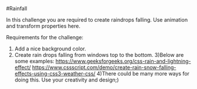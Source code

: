 #Rainfall

In this challenge you are required to create raindrops falling. Use animation and transform properties here.

Requirements for the challenge:
1) Add a nice background color.
2) Create rain drops falling from windows top to the bottom.
3)Below are some examples:
https://www.geeksforgeeks.org/css-rain-and-lightning-effect/
https://www.cssscript.com/demo/create-rain-snow-falling-effects-using-css3-weather-css/
4)There could be many more ways for doing this. Use your creativity and design;)
